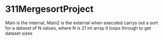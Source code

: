 # 311MergesortProject
Main is the internal, Main2 is the external
when executed carrys out a sort for a dataset of N values, where N is 21 int array it loops through to get dataset sizes
